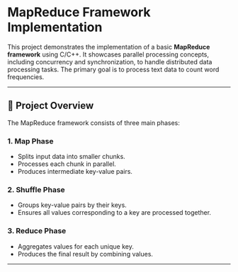 # MapReduce Framework Implementation

This project demonstrates the implementation of a basic **MapReduce framework** using C/C++. It showcases parallel processing concepts, including concurrency and synchronization, to handle distributed data processing tasks. The primary goal is to process text data to count word frequencies.

---

## 📜 Project Overview

The MapReduce framework consists of three main phases:

### 1. **Map Phase**
- Splits input data into smaller chunks.
- Processes each chunk in parallel.
- Produces intermediate key-value pairs.

### 2. **Shuffle Phase**
- Groups key-value pairs by their keys.
- Ensures all values corresponding to a key are processed together.

### 3. **Reduce Phase**
- Aggregates values for each unique key.
- Produces the final result by combining values.

---


